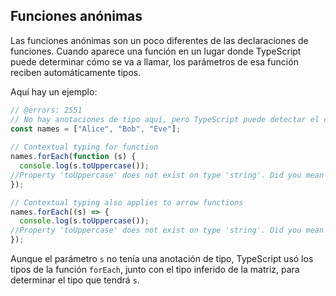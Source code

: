 
## Funciones anónimas

Las funciones anónimas son un poco diferentes de las declaraciones de funciones.
Cuando aparece una función en un lugar donde TypeScript puede determinar cómo se va a llamar, los parámetros de esa función reciben automáticamente tipos.

Aquí hay un ejemplo:

```ts twoslash
// @errors: 2551
// No hay anotaciones de tipo aquí, pero TypeScript puede detectar el error
const names = ["Alice", "Bob", "Eve"];
 
// Contextual typing for function
names.forEach(function (s) {
  console.log(s.toUppercase());
//Property 'toUppercase' does not exist on type 'string'. Did you mean 'toUpperCase'?
});

// Contextual typing also applies to arrow functions
names.forEach((s) => {
  console.log(s.toUppercase());
//Property 'toUppercase' does not exist on type 'string'. Did you mean 'toUpperCase'?
});
```
Aunque el parámetro `s` no tenía una anotación de tipo, TypeScript usó los tipos de la función `forEach`, junto con el tipo inferido de la matriz, para determinar el tipo que tendrá `s`.


